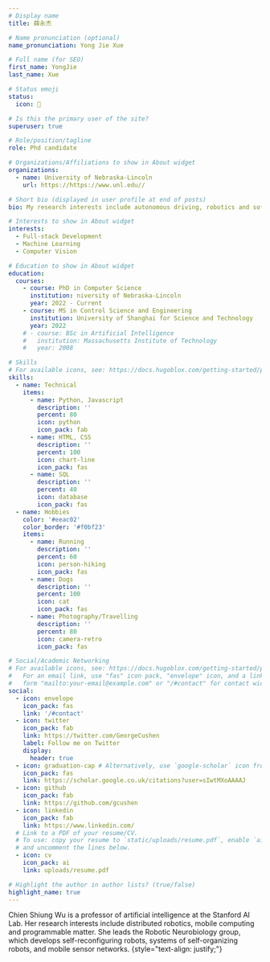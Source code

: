 ```yaml
---
# Display name
title: 薛永杰

# Name pronunciation (optional)
name_pronunciation: Yong Jie Xue

# Full name (for SEO)
first_name: YongJie
last_name: Xue

# Status emoji
status:
  icon: 🥎

# Is this the primary user of the site?
superuser: true

# Role/position/tagline
role: Phd candidate

# Organizations/Affiliations to show in About widget
organizations:
  - name: University of Nebraska-Lincoln
    url: https://https://www.unl.edu//

# Short bio (displayed in user profile at end of posts)
bio: My research interests include autonomous driving, robotics and software development.

# Interests to show in About widget
interests:
  - Full-stack Development
  - Machine Learning
  - Computer Vision

# Education to show in About widget
education:
  courses:
    - course: PhD in Computer Science
      institution: niversity of Nebraska-Lincoln
      year: 2022 - Current
    - course: MS in Control Science and Engineering
      institution: University of Shanghai for Science and Technology
      year: 2022
    # - course: BSc in Artificial Intelligence
    #   institution: Massachusetts Institute of Technology
    #   year: 2008

# Skills
# For available icons, see: https://docs.hugoblox.com/getting-started/page-builder/#icons
skills:
  - name: Technical
    items:
      - name: Python, Javascript
        description: ''
        percent: 80
        icon: python
        icon_pack: fab
      - name: HTML, CSS
        description: ''
        percent: 100
        icon: chart-line
        icon_pack: fas
      - name: SQL
        description: ''
        percent: 40
        icon: database
        icon_pack: fas
  - name: Hobbies
    color: '#eeac02'
    color_border: '#f0bf23'
    items:
      - name: Running
        description: ''
        percent: 60
        icon: person-hiking
        icon_pack: fas
      - name: Dogs
        description: ''
        percent: 100
        icon: cat
        icon_pack: fas
      - name: Photography/Travelling
        description: ''
        percent: 80
        icon: camera-retro
        icon_pack: fas

# Social/Academic Networking
# For available icons, see: https://docs.hugoblox.com/getting-started/page-builder/#icons
#   For an email link, use "fas" icon pack, "envelope" icon, and a link in the
#   form "mailto:your-email@example.com" or "/#contact" for contact widget.
social:
  - icon: envelope
    icon_pack: fas
    link: '/#contact'
  - icon: twitter
    icon_pack: fab
    link: https://twitter.com/GeorgeCushen
    label: Follow me on Twitter
    display:
      header: true
  - icon: graduation-cap # Alternatively, use `google-scholar` icon from `ai` icon pack
    icon_pack: fas
    link: https://scholar.google.co.uk/citations?user=sIwtMXoAAAAJ
  - icon: github
    icon_pack: fab
    link: https://github.com/gcushen
  - icon: linkedin
    icon_pack: fab
    link: https://www.linkedin.com/
  # Link to a PDF of your resume/CV.
  # To use: copy your resume to `static/uploads/resume.pdf`, enable `ai` icons in `params.yaml`,
  # and uncomment the lines below.
  - icon: cv
    icon_pack: ai
    link: uploads/resume.pdf

# Highlight the author in author lists? (true/false)
highlight_name: true
---
```


Chien Shiung Wu is a professor of artificial intelligence at the Stanford AI Lab. Her research interests include distributed robotics, mobile computing and programmable matter. She leads the Robotic Neurobiology group, which develops self-reconfiguring robots, systems of self-organizing robots, and mobile sensor networks.
{style="text-align: justify;"}
